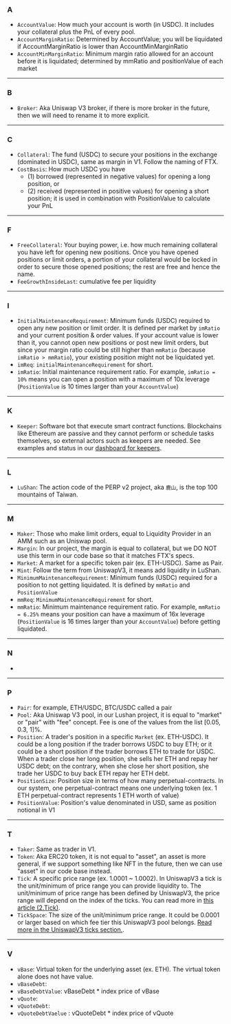 ### A

- `AccountValue`: How much your account is worth (in USDC). It includes your collateral plus the PnL of every pool.
- `AccountMarginRatio`: Determined by AccountValue; you will be liquidated if AccountMarginRatio is lower than AccountMinMarginRatio
- `AccountMinMarginRatio`: Minimum margin ratio allowed for an account before it is liquidated; determined by mmRatio and positionValue of each market

---

### B

- `Broker`: Aka Uniswap V3 broker, if there is more broker in the future, then we will need to rename it to more explicit.

---

### C

- `Collateral`: The fund (USDC) to secure your positions in the exchange (dominated in USDC), same as margin in V1. Follow the naming of FTX.
- `CostBasis`: How much USDC you have
    - (1) borrowed (represented in negative values) for opening a long position, or
    - (2) received (represented in positive values) for opening a short position; it is used in combination with PositionValue to calculate your PnL

---

### F

- `FreeCollateral`: Your buying power, i.e. how much remaining collateral you have left for opening new positions. Once you have opened positions or limit orders, a portion of your collateral would be locked in order to secure those opened positions; the rest are free and hence the name.
- `FeeGrowthInsideLast`: cumulative fee per liquidity

---

### I

- `InitialMaintenanceRequirement`:  Minimum funds (USDC) required to open any new position or limit order. It is defined per market by `imRatio` and your current position & order values. If your account value is lower than it, you cannot open new positions or post new limit orders, but since your margin ratio could be still higher than `mmRatio` (because `imRatio > mmRatio`), your existing position might not be liquidated yet.
- `imReq`: `initialMaintenanceRequirement` for short.
- `imRatio`: Initial maintenance requirement ratio. For example, `imRatio = 10%` means you can open a position with a maximum of 10x leverage (`PositionValue` is 10 times larger than your `AccountValue`)

---

### **K**

- `Keeper`: Software bot that execute smart contract functions. Blockchains like Ethereum are passive and they cannot perform or schedule tasks themselves, so external actors such as keepers are needed. See examples and status in our [dashboard for keepers](https://detooperp.grafana.net/d/IX2rCvYMk/keepers-production?orgId=1&refresh=1m).

---

### L

- `LuShan`: The action code of the PERP v2 project, aka `鹿山`, is the top 100 mountains of Taiwan.

---

### M

- `Maker`: Those who make limit orders, equal to Liquidity Provider in an AMM such as an Uniswap pool.
- `Margin`: In our project, the margin is equal to collateral, but we DO NOT use this term in our code base so that it matches FTX's specs.
- `Market`: A market for a specific token pair (ex. ETH-USDC). Same as Pair.
- `Mint`: Follow the term from UniswapV3, it means add liquidity in LuShan.
- `MinimumMaintenanceRequirement`: Minimum funds (USDC) required for a position to not getting liquidated. It is defined by `mmRatio` and `PositionValue`
- `mmReq`: `MinimumMaintenanceRequirement` for short.
- `mmRatio`:  Minimum maintenance requirement ratio. For example, `mmRatio = 6.25%` means your position can have a maximum of 16x leverage (`PositionValue` is 16 times larger than your `AccountValue`) before getting liquidated.

---

### N

- 

---

### P

- `Pair`: for example, ETH/USDC, BTC/USDC called a pair
- `Pool`: Aka Uniswap V3 pool, in our Lushan project, it is equal to "market" or "pair" with "fee" concept. Fee is one of the values from the list [0.05, 0.3, 1]%.
- `Position`: A trader's position in a specific `Market` (ex. ETH-USDC). It could be a long position if the trader borrows USDC to buy ETH; or it could be a short position if the trader borrows ETH to trade for USDC. When a trader close her long position, she sells her ETH and repay her USDC debt; on the contrary, when she close her short position, she trade her USDC to buy back ETH repay her ETH debt.
- `PositionSize`: Position size in terms of how many perpetual-contracts. In our system, one perpetual-contract means one underlying token (ex. 1 ETH perpetual-contract represents 1 ETH worth of value)
- `PositionValue`: Position's value denominated in USD, same as position notional in V1

---

### T

- `Taker`: Same as trader in V1.
- `Token`: Aka ERC20 token, it is not equal to "asset", an asset is more general, if we support something like NFT in the future, then we can use "asset" in our code base instead.
- `Tick`: A specific price range (ex. 1.0001 ~ 1.0002). In UniswapV3 a tick is the unit/minimum of price range you can provide liquidity to. The unit/minimum of price range has been defined by UniswapV3, the price range will depend on the index of the ticks.
You can read more in [this article (2.Tick)](https://medium.com/taipei-ethereum-meetup/uniswap-v3-features-explained-in-depth-178cfe45f223).
- `TickSpace`: The size of the unit/minimum price range. It could be 0.0001 or larger based on which fee tier this UniswapV3 pool belongs. [Read more in the UniswapV3 ticks section.](https://docs.uniswap.org/concepts/V3-overview/concentrated-liquidity#ticks).

---

### V

- `vBase`: Virtual token for the underlying asset (ex. ETH). The virtual token alone does not have value.
- `vBaseDebt`:
- `vBaseDebtValue`: vBaseDebt * index price of vBase
- `vQuote`:
- `vQuoteDebt`:
- `vQuoteDebtVaelue` : vQuoteDebt * index price of vQuote
